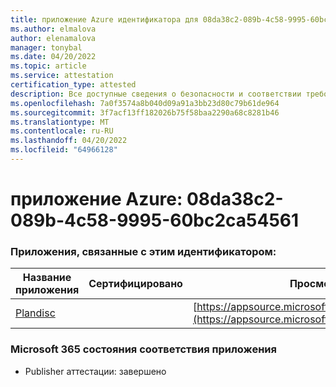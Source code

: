```yaml
---
title: приложение Azure идентификатора для 08da38c2-089b-4c58-9995-60bc2ca54561
ms.author: elmalova
author: elenamalova
manager: tonybal
ms.date: 04/20/2022
ms.topic: article
ms.service: attestation
certification_type: attested
description: Все доступные сведения о безопасности и соответствии требованиям для 08da38c2-089b-4c58-9995-60bc2ca54561.
ms.openlocfilehash: 7a0f3574a8b040d09a91a3bb23d80c79b61de964
ms.sourcegitcommit: 3f7acf13ff182026b75f58baa2290a68c8281b46
ms.translationtype: MT
ms.contentlocale: ru-RU
ms.lasthandoff: 04/20/2022
ms.locfileid: "64966128"
---
```

# <a name="azure-app-id-08da38c2-089b-4c58-9995-60bc2ca54561"></a>приложение Azure: 08da38c2-089b-4c58-9995-60bc2ca54561


### <a name="apps-associated-with-this-id"></a>Приложения, связанные с этим идентификатором:
| **Название приложения** | **Сертифицировано** | **Просмотр в AppSource** |
|--------------|---------------|-----------------------|
| [Plandisc](../forward/WA200003869.md) |  | [https://appsource.microsoft.com/product/office/WA200003869](https://appsource.microsoft.com/product/office/WA200003869) |

### <a name="microsoft-365-app-compliance-status"></a>Microsoft 365 состояния соответствия приложения
- Publisher аттестации: завершено
